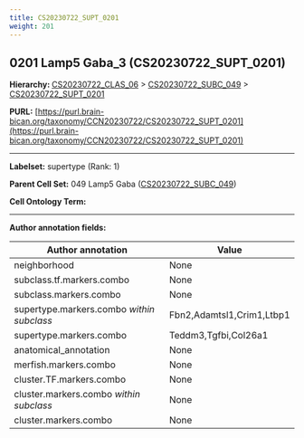 ```yaml
---
title: CS20230722_SUPT_0201
weight: 201
---
```

## 0201 Lamp5 Gaba_3 (CS20230722_SUPT_0201)
<b>Hierarchy: </b>
[CS20230722_CLAS_06](../CS20230722_CLAS_06) >
[CS20230722_SUBC_049](../CS20230722_SUBC_049) >
[CS20230722_SUPT_0201](../CS20230722_SUPT_0201)

**PURL:** [https://purl.brain-bican.org/taxonomy/CCN20230722/CS20230722_SUPT_0201](https://purl.brain-bican.org/taxonomy/CCN20230722/CS20230722_SUPT_0201)

---


**Labelset:** supertype (Rank: 1)

**Parent Cell Set:** 049 Lamp5 Gaba ([CS20230722_SUBC_049](../CS20230722_SUBC_049))



**Cell Ontology Term:** 

[MARKER GENES.]: #


---

[TRANSFERRED ANNOTATIONS.]: #


[AUTHOR ANNOTATION FIELDS.]: #


**Author annotation fields:**

| Author annotation | Value |
|-------------------|-------|
|neighborhood|None|
|subclass.tf.markers.combo|None|
|subclass.markers.combo|None|
|supertype.markers.combo _within subclass_|Fbn2,Adamtsl1,Crim1,Ltbp1|
|supertype.markers.combo|Teddm3,Tgfbi,Col26a1|
|anatomical_annotation|None|
|merfish.markers.combo|None|
|cluster.TF.markers.combo|None|
|cluster.markers.combo _within subclass_|None|
|cluster.markers.combo|None|
